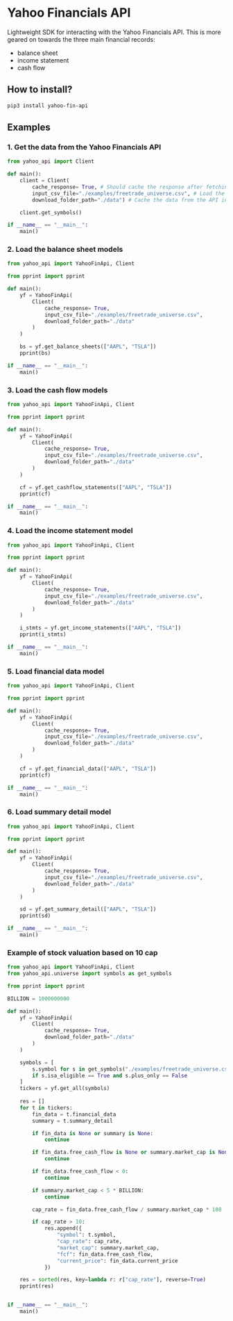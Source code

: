 # Yahoo Financials API

Lightweight SDK for interacting with the Yahoo Financials API. This is more geared on towards the three main financial records: 
- balance sheet
- income statement
- cash flow

## How to install?

```bash
pip3 install yahoo-fin-api
```

## Examples

### 1. Get the data from the Yahoo Financials API

```python
from yahoo_api import Client

def main():
	client = Client(
		cache_response= True, # Should cache the response after fetching from API
		input_csv_file="./examples/freetrade_universe.csv", # Load the universe from this file
		download_folder_path="./data") # Cache the data from the API in this folder

	client.get_symbols()

if __name__ == "__main__":
	main()
```

### 2. Load the balance sheet models

```python
from yahoo_api import YahooFinApi, Client

from pprint import pprint

def main():
	yf = YahooFinApi(
		Client(
			cache_response= True, 
			input_csv_file="./examples/freetrade_universe.csv", 
			download_folder_path="./data"
		)
	)

	bs = yf.get_balance_sheets(["AAPL", "TSLA"])
	pprint(bs)

if __name__ == "__main__":
	main()
```

### 3. Load the cash flow models

```python
from yahoo_api import YahooFinApi, Client

from pprint import pprint

def main():
	yf = YahooFinApi(
		Client(
			cache_response= True, 
			input_csv_file="./examples/freetrade_universe.csv", 
			download_folder_path="./data"
		)
	)

	cf = yf.get_cashflow_statements(["AAPL", "TSLA"])
	pprint(cf)

if __name__ == "__main__":
	main()
```

### 4. Load the income statement model

```python
from yahoo_api import YahooFinApi, Client

from pprint import pprint

def main():
	yf = YahooFinApi(
		Client(
			cache_response= True, 
			input_csv_file="./examples/freetrade_universe.csv", 
			download_folder_path="./data"
		)
	)

	i_stmts = yf.get_income_statements(["AAPL", "TSLA"])
	pprint(i_stmts)

if __name__ == "__main__":
	main()
```

### 5. Load financial data model

```python
from yahoo_api import YahooFinApi, Client

from pprint import pprint

def main():
	yf = YahooFinApi(
		Client(
			cache_response= True, 
			input_csv_file="./examples/freetrade_universe.csv", 
			download_folder_path="./data"
		)
	)

	cf = yf.get_financial_data(["AAPL", "TSLA"])
	pprint(cf)

if __name__ == "__main__":
	main()
```

### 6. Load summary detail model

```python
from yahoo_api import YahooFinApi, Client

from pprint import pprint

def main():
	yf = YahooFinApi(
		Client(
			cache_response= True, 
			input_csv_file="./examples/freetrade_universe.csv", 
			download_folder_path="./data"
		)
	)

	sd = yf.get_summary_detail(["AAPL", "TSLA"])
	pprint(sd)

if __name__ == "__main__":
	main()
```

### Example of stock valuation based on 10 cap

```python
from yahoo_api import YahooFinApi, Client
from yahoo_api.universe import symbols as get_symbols

from pprint import pprint

BILLION = 1000000000

def main():
	yf = YahooFinApi(
		Client(
			cache_response= True,  
			download_folder_path="./data"
		)
	)

	symbols = [
		s.symbol for s in get_symbols("./examples/freetrade_universe.csv")
		if s.isa_eligible == True and s.plus_only == False
	]
	tickers = yf.get_all(symbols)
	
	res = []
	for t in tickers:
		fin_data = t.financial_data
		summary = t.summary_detail

		if fin_data is None or summary is None:
			continue

		if fin_data.free_cash_flow is None or summary.market_cap is None:
			continue

		if fin_data.free_cash_flow < 0:
			continue

		if summary.market_cap < 5 * BILLION:
			continue

		cap_rate = fin_data.free_cash_flow / summary.market_cap * 100

		if cap_rate > 10:
			res.append({
				"symbol": t.symbol,
				"cap_rate": cap_rate,
				"market_cap": summary.market_cap,
				"fcf": fin_data.free_cash_flow,
				"current_price": fin_data.current_price
			})

	res = sorted(res, key=lambda r: r["cap_rate"], reverse=True)
	pprint(res)


if __name__ == "__main__":
	main()
```